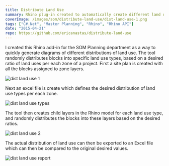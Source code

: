 ```yaml
---
title: Distribute Land Use
summary: Rhino plug-in created to automatically create different land use distribution options.
coverImage: /images/som/distribute-land-use/dist-land-use-1.png
tags: ["C#.Net", "Master Planning", "Rhino", "Rhino API"]
date: "2015-04-21"
repo: https://github.com/ericanastas/distribute-land-use
---
```


I created this Rhino add-in for the SOM Planning department as a way to quickly generate diagrams of different distributions of land use. The tool randomly distributes blocks into specific land use types, based on a desired ratio of land uses per each zone of a project. First a site plan is created with all the blocks assigned to zone layers.

![dist land use 1](/images/som/distribute-land-use/dist-land-use-1.png)

Next an excel file is create which defines the desired distribution of land use types per each zone.

![dist land use types](/images/som/distribute-land-use//dist-land-use-types.png)

The tool then creates child layers in the Rhino model for each land use type, and randomly distributes the blocks into these layers based on the desired ratios.

![dist land use 2](/images/som/distribute-land-use/dist-land-use-2.png)

The actual distribution of land use can then be exported to an Excel file which can then be compared to the original desired values.

![dist land use report](/images/som/distribute-land-use/dist-land-use-report.png)
